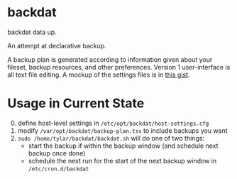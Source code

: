 # backdat
backdat data up.

An attempt at declarative backup.

A backup plan is generated according to information given about your fileset, backup resources, and other preferences. Version 1 user-interface is all text file editing. A mockup of the settings files is in [this gist](https://gist.github.com/7yl4r/01a4505ec8462268a4c69944047d1c69).

# Usage in Current State

0. define host-level settings in `/etc/opt/backdat/host-settings.cfg`
1. modify `/var/opt/backdat/backup-plan.tsv` to include backups you want
2. `sudo /home/tylar/backdat/backdat.sh` will do one of two things:
    * start the backup if within the backup window (and schedule next backup once done)
    * schedule the next run for the start of the next backup window in `/etc/cron.d/backdat`
